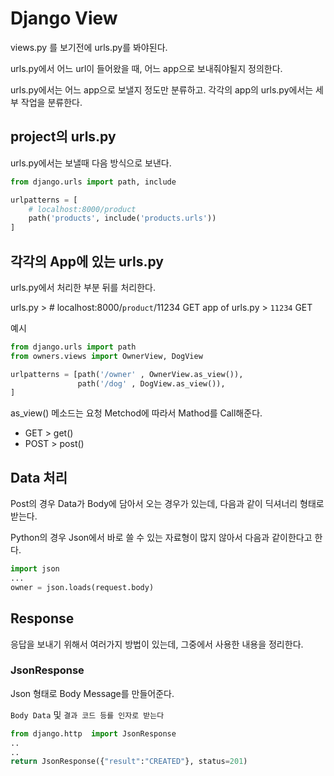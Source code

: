 # Django View

views.py 를 보기전에 urls.py를 봐야된다.

urls.py에서 어느 url이 들어왔을 때, 어느 app으로 보내줘야될지 정의한다.

urls.py에서는 어느 app으로 보낼지 정도만 분류하고. 각각의 app의 urls.py에서는 세부 작업을 분류한다.

## project의 urls.py
urls.py에서는 보낼때 다음 방식으로 보낸다.

```python
from django.urls import path, include

urlpatterns = [
    # localhost:8000/product
    path('products', include('products.urls'))
]
```

## 각각의 App에 있는 urls.py
urls.py에서 처리한 부분 뒤를 처리한다.

urls.py > # localhost:8000/`product`/11234 GET
app of urls.py > `11234` GET

예시
```python
from django.urls import path
from owners.views import OwnerView, DogView

urlpatterns = [path('/owner' , OwnerView.as_view()), 
               path('/dog' , DogView.as_view()),
]
```

as_view() 메소드는 요청 Metchod에 따라서 Mathod를 Call해준다.

- GET > get()
- POST > post()

## Data 처리
Post의 경우 Data가 Body에 담아서 오는 경우가 있는데, 다음과 같이 딕셔너리 형태로 받는다.

Python의 경우 Json에서 바로 쓸 수 있는 자료형이 많지 않아서 다음과 같이한다고 한다.

```python
import json
...
owner = json.loads(request.body)
```

## Response
응답을 보내기 위해서 여러가지 방법이 있는데, 그중에서 사용한 내용을 정리한다.

### JsonResponse
Json 형태로 Body Message를 만들어준다.

`Body Data` 및  `결과 코드 등를 인자로 받는다`

```python
from django.http  import JsonResponse
..
..
return JsonResponse({"result":"CREATED"}, status=201)
```